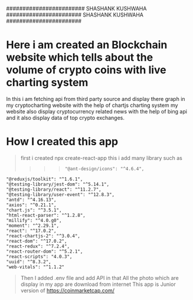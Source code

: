 ######################## SHASHANK KUSHWAHA ####################### SHASHANK KUSHWAHA #######################

# Here i am created an Blockchain website which tells about the volume of crypto coins with live charting system

In this i am fetching api from third party source and display there graph in my cryptocharting website with the help of chartjs charting system my website also display cryptocurrency related news with the help of bing api and it also display data of top crypto exchanges.

# How I created this app

> first i created npx create-react-app
> this i add many library such as
>
> > > >     "@ant-design/icons": "^4.6.4",

    "@reduxjs/toolkit": "^1.6.1",
    "@testing-library/jest-dom": "^5.14.1",
    "@testing-library/react": "^11.2.7",
    "@testing-library/user-event": "^12.8.3",
    "antd": "^4.16.13",
    "axios": "^0.21.1",
    "chart.js": "^3.5.1",
    "html-react-parser": "^1.2.8",
    "millify": "^4.0.g0",
    "moment": "^2.29.1",
    "react": "^17.0.2",
    "react-chartjs-2": "^3.0.4",
    "react-dom": "^17.0.2",
    "react-redux": "^7.2.4",
    "react-router-dom": "^5.2.1",
    "react-scripts": "4.0.3",
    "uuid": "^8.3.2",
    "web-vitals": "^1.1.2"

> Then I added .env file and add API in that
> All the photo which are display in my app are download from internet
> This app is Junior version of https://coinmarketcap.com/
